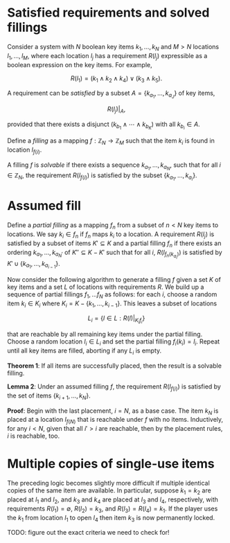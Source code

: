 # Satisfied requirements and solved fillings

Consider a system with $N$ boolean key items $k_1, \ldots, k_N$
and $M > N$ locations $l_1, \ldots, l_M$, where each location
$l_j$ has a requirement $R(l_j)$ expressible as a boolean
expression on the key items.  For example,

$$
R(l_1) = (k_1 \land k_2 \land k_4) \lor (k_3 \land k_5).
$$

A requirement can be *satisfied* by a subset
$A = \{k_{a_1}, \ldots, k_{a_J}\}$ of key items,

$$
\left.R(l_j)\right|_A,
$$

provided that there exists a disjunct
$(k_{b_1} \land \cdots \land k_{b_K})$
with all $k_{b_i} \in A$.

Define a *filling* as a mapping $f: \mathbb{Z}_N \to \mathbb{Z}_M$
such that the item $k_i$ is found in location $l_{f(i)}$.

A filling $f$ is *solvable* if there exists a sequence
$k_{a_1}, \ldots, k_{a_N}$, such that for all
$i \in \mathbb{Z}_N$, the requirement $R(l_{f(i)})$ is satisfied
by the subset $\{k_{a_1}, \ldots, k_{a_i}\}$.


# Assumed fill

Define a *partial filling* as a mapping $f_n$ from a subset of
$n < N$ key items to locations.  We say $k_i \in f_n$ if
$f_n$ maps $k_i$ to a location.  A requirement $R(l_j)$ is satisfied
by a subset of items $K' \subseteq K$ and a partial filling $f_n$ if
there exists an ordering
$k_{a_1}, \ldots, k_{a_N'}$ of $K'' \subseteq K - K'$ such that
for all $i$, $R(l_{f_n(k_{a_i})})$ is satisfied by
$K' \cup \{k_{a_1}, \ldots, k_{a_{i-1}}\}$.

Now consider the following algorithm to generate a filling $f$ given
a set $K$ of key items and a set $L$ of locations with requirements
$R$.  We build up a sequence of partial fillings $f_1, \ldots f_N$
as follows: for each $i$, choose a random item
$k_i \in K_i$ where $K_i = K - \{k_1, \ldots, k_{i-1}\}$.
This leaves a subset of locations

$$
L_i = \left\{l \in L : \left.R(l)\right|_{K_if_i}\right\}
$$

that are reachable by all remaining key items under the partial
filling.  Choose a random location $l_i \in L_i$ and set the
partial filling $f_i(k_i) = l_i$.  Repeat until all key items
are filled, aborting if any $L_i$ is empty.

**Theorem 1**: If all items are successfully placed, then the result
is a solvable filling.

**Lemma 2**: Under an assumed filling $f$, the requirement
$R(l_{f(i)})$ is satisfied by the set of items
$\{k_{i+1}, \ldots, k_N\}$.

**Proof**: Begin with the last placement, $i = N$, as a base case.
The item $k_N$ is placed at a location $l_{f(N)}$ that is reachable
under $f$ with no items.  Inductively, for any $i < N$, given that
all $i' > i$ are reachable, then by the placement rules, $i$ is
reachable, too.


# Multiple copies of single-use items

The preceding logic becomes slightly more difficult if multiple
identical copies of the same item are available.  In particular,
suppose $k_1 = k_2$ are placed at $l_1$ and $l_2$, and $k_3$ and
$k_4$ are placed at $l_3$ and $l_4$, respectively, with
requirements $R(l_1) = \emptyset$, $R(l_2) = k_3$, and
$R(l_3) = R(l_4) = k_1$.  If the player uses the $k_1$ from location
$l_1$ to open $l_4$ then item $k_3$ is now permanently locked.

TODO: figure out the exact criteria we need to check for!

